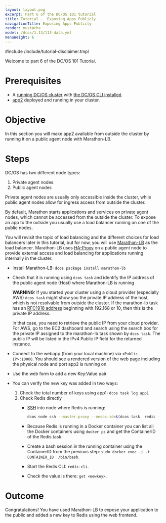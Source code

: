```yaml
---
layout: layout.pug
excerpt: Part 6 of the DC/OS 101 tutorial
title: Tutorial -  Exposing Apps Publicly
navigationTitle: Exposing Apps Publicly
render: mustache
model: /dcos/1.13/113-data.yml
menuWeight: 6
---
```


#include /include/tutorial-disclaimer.tmpl


Welcome to part 6 of the DC/OS 101 Tutorial.


# Prerequisites
* A [running DC/OS cluster](/1.13/tutorials/dcos-101/cli/) with [the DC/OS CLI installed](/1.13/tutorials/dcos-101/cli/).
* [app2](/1.13/tutorials/dcos-101/app2/) deployed and running in your cluster.


# Objective
In this section you will make app2 available from outside the cluster by running it on a public agent node with Marathon-LB.

# Steps
DC/OS has two different node types:

1. Private agent nodes
1. Public agent nodes

Private agent nodes are usually only accessible inside the cluster, while public agent nodes allow for ingress access from outside the cluster.

By default, Marathon starts applications and services on private agent nodes, which cannot be accessed from the outside the cluster. To expose an app to the outside you usually use a load balancer running on one of the public nodes.

You will revisit the topic of load balancing and the different choices for load balancers later in this tutorial, but for now, you will use [Marathon-LB](/1.13/tutorials/dcos-101/loadbalancing/) as the load balancer. Marathon-LB uses [HA-Proxy](http://www.haproxy.org/) on a public agent node to provide external access and load balancing for applications running internally in the cluster.

  * Install Marathon-LB: `dcos package install marathon-lb`
  * Check that it is running using `dcos task` and identify the IP address of the public agent node (Host) where Marathon-LB is running
    <p class="message--warning"><strong>WARNING: </strong>If you started your cluster using a cloud provider (especially AWS) <code>dcos task</code> might show you the private IP address of the host, which is not resolvable from outside the cluster. If the marathon-lb task has an <a href="https://en.wikipedia.org/wiki/Private_network"> RFC1918 address</a> beginning with 192.168 or 10, then this is the private IP address.</p>

    In that case, you need to retrieve the public IP from your cloud provider. For AWS, go to the EC2 dashboard and search using the search box for the private IP assigned to the marathon-lb task shown by `dcos task`. The public IP will be listed in the IPv4 Public IP field for the returned instance.

  * Connect to the webapp (from your local machine) via `<Public IP>:10000`. You should see a rendered version of the web page including the physical node and port app2 is running on.
  * Use the web form to add a new Key:Value pair
  * You can verify the new key was added in two ways:
    1. Check the total number of keys using app1: `dcos task log app1`
    2. Check Redis directly
       *  [SSH](/1.13/administering-clusters/sshcluster/) into node where Redis is running:

           ```bash
           dcos node ssh --master-proxy --mesos-id=$(dcos task  redis --json |  jq -r '.[] | .slave_id')
           ```
       * Because Redis is running in a Docker container you can list all the Docker containers using `docker ps` and get the ContainerID of the Redis task.
       * Create a bash session in the running container using the ContainerID from the previous step: `sudo docker exec -i -t CONTAINER_ID  /bin/bash`.
       * Start the Redis CLI: `redis-cli`.
       * Check the value is there: `get <newkey>`.

# Outcome
Congratulations! You have used Marathon-LB to expose your application to the public and added a new key to Redis using the web frontend.
